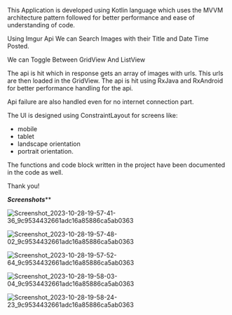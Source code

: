 
This Application is developed using Kotlin language which uses the MVVM architecture pattern
followed for better performance and ease of understanding of code.

Using Imgur Api We can Search  Images with their Title and Date Time Posted.

We can Toggle Between GridView And ListView 

The api is hit which in response gets an array of images with urls. This urls are then loaded in the GridView.
The api is hit using RxJava and RxAndroid for better performance handling for the api.

Api failure are also handled even for no internet connection part.

The UI is designed using ConstraintLayout for screens like:
- mobile
- tablet
- landscape orientation
- portrait orientation.

The functions and code block written in the project have been documented in the code as well.

Thank you!

*******Screenshots*********

![Screenshot_2023-10-28-19-57-41-36_9c9534432661adc16a85886ca5ab0363](https://github.com/ashwinjawale24/Imgur-Image-Search/assets/83861327/6c7b05ea-c4fe-4e0d-be7f-140622316232)


![Screenshot_2023-10-28-19-57-48-02_9c9534432661adc16a85886ca5ab0363](https://github.com/ashwinjawale24/Imgur-Image-Search/assets/83861327/f834dc1f-0603-45e6-9cc6-839c456b0c99)

![Screenshot_2023-10-28-19-57-52-64_9c9534432661adc16a85886ca5ab0363](https://github.com/ashwinjawale24/Imgur-Image-Search/assets/83861327/f0f7a35d-d7d3-4553-9bb1-9db14df6dd53)

![Screenshot_2023-10-28-19-58-03-04_9c9534432661adc16a85886ca5ab0363](https://github.com/ashwinjawale24/Imgur-Image-Search/assets/83861327/b1248ce2-a46e-4c0d-b525-08557165c214)

![Screenshot_2023-10-28-19-58-24-23_9c9534432661adc16a85886ca5ab0363](https://github.com/ashwinjawale24/Imgur-Image-Search/assets/83861327/875ffe89-8b91-4bc3-ae81-10b6367b3706)


